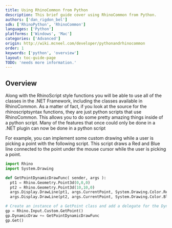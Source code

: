 ```yaml
---
title: Using RhinoCommon from Python
description: This brief guide cover using RhinoCommon from Python.
authors: ['dan_rigdon_bel']
sdk: ['RhinoPython', 'RhinoCommon']
languages: ['Python']
platforms: ['Windows', 'Mac']
categories: ['Advanced']
origin: http://wiki.mcneel.com/developer/pythonandrhinocommon
order: 1
keywords: ['python', 'overview']
layout: toc-guide-page
TODO: 'needs more information.'
---
```


 
## Overview

Along with the RhinoScript style functions you will be able to use all of the classes in the .NET Framework, including the classes available in RhinoCommon.  As a matter of fact, if you look at the source for the rhinoscriptsyntax functions, they are just python scripts that use RhinoCommon.  This allows you to do some pretty amazing things inside of a python script. Many of the features that once could only be done in a .NET plugin can now be done in a python script

For example, you can implement some custom drawing while a user is picking a point with the following script.  This script draws a Red and Blue line connected to the point under the mouse cursor while the user is picking a point.

```py
import Rhino
import System.Drawing

def GetPointDynamicDrawFunc( sender, args ):
  pt1 = Rhino.Geometry.Point3d(0,0,0)
  pt2 = Rhino.Geometry.Point3d(10,10,0)
  args.Display.DrawLine(pt1, args.CurrentPoint, System.Drawing.Color.Red, 2)
  args.Display.DrawLine(pt2, args.CurrentPoint, System.Drawing.Color.Blue, 2)

# Create an instance of a GetPoint class and add a delegate for the DynamicDraw event
gp = Rhino.Input.Custom.GetPoint()
gp.DynamicDraw += GetPointDynamicDrawFunc
gp.Get()
```
